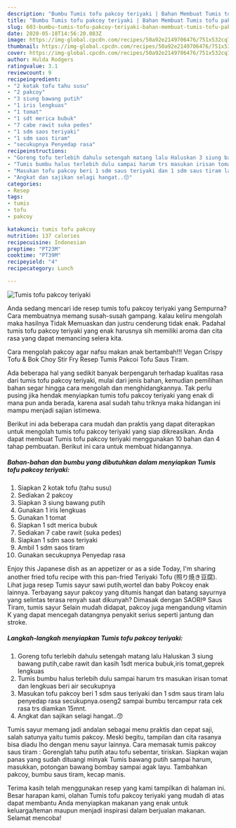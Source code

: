 ```yaml
---
description: "Bumbu Tumis tofu pakcoy teriyaki | Bahan Membuat Tumis tofu pakcoy teriyaki Yang Enak Dan Lezat"
title: "Bumbu Tumis tofu pakcoy teriyaki | Bahan Membuat Tumis tofu pakcoy teriyaki Yang Enak Dan Lezat"
slug: 603-bumbu-tumis-tofu-pakcoy-teriyaki-bahan-membuat-tumis-tofu-pakcoy-teriyaki-yang-enak-dan-lezat
date: 2020-05-18T14:56:20.083Z
image: https://img-global.cpcdn.com/recipes/50a92e2149706476/751x532cq70/tumis-tofu-pakcoy-teriyaki-foto-resep-utama.jpg
thumbnail: https://img-global.cpcdn.com/recipes/50a92e2149706476/751x532cq70/tumis-tofu-pakcoy-teriyaki-foto-resep-utama.jpg
cover: https://img-global.cpcdn.com/recipes/50a92e2149706476/751x532cq70/tumis-tofu-pakcoy-teriyaki-foto-resep-utama.jpg
author: Hulda Rodgers
ratingvalue: 3.1
reviewcount: 9
recipeingredient:
- "2 kotak tofu tahu susu"
- "2 pakcoy"
- "3 siung bawang putih"
- "1 iris lengkuas"
- "1 tomat"
- "1 sdt merica bubuk"
- "7 cabe rawit suka pedes"
- "1 sdm saos teriyaki"
- "1 sdm saos tiram"
- "secukupnya Penyedap rasa"
recipeinstructions:
- "Goreng tofu terlebih dahulu setengah matang lalu Haluskan 3 siung bawang putih,cabe rawit dan kasih 1sdt merica bubuk,iris tomat,geprek lengkuas"
- "Tumis bumbu halus terlebih dulu sampai harum trs masukan irisan tomat dan lengkuas beri air secukupnya"
- "Masukan tofu pakcoy beri 1 sdm saus teriyaki dan 1 sdm saus tiram lalu penyedap rasa secukupnya.oseng2 sampai bumbu tercampur rata cek rasa trs diamkan 15mnt."
- "Angkat dan sajikan selagi hangat..😙"
categories:
- Resep
tags:
- tumis
- tofu
- pakcoy

katakunci: tumis tofu pakcoy 
nutrition: 137 calories
recipecuisine: Indonesian
preptime: "PT23M"
cooktime: "PT39M"
recipeyield: "4"
recipecategory: Lunch

---
```



![Tumis tofu pakcoy teriyaki](https://img-global.cpcdn.com/recipes/50a92e2149706476/751x532cq70/tumis-tofu-pakcoy-teriyaki-foto-resep-utama.jpg)

Anda sedang mencari ide resep tumis tofu pakcoy teriyaki yang Sempurna? Cara membuatnya memang susah-susah gampang. kalau keliru mengolah maka hasilnya Tidak Memuaskan dan justru cenderung tidak enak. Padahal tumis tofu pakcoy teriyaki yang enak harusnya sih memiliki aroma dan cita rasa yang dapat memancing selera kita.

Cara mengolah pakcoy agar nafsu makan anak bertambah!!! Vegan Crispy Tofu &amp; Bok Choy Stir Fry Resep Tumis Pakcoi Tofu Saus Tiram.

Ada beberapa hal yang sedikit banyak berpengaruh terhadap kualitas rasa dari tumis tofu pakcoy teriyaki, mulai dari jenis bahan, kemudian pemilihan bahan segar hingga cara mengolah dan menghidangkannya. Tak perlu pusing jika hendak menyiapkan tumis tofu pakcoy teriyaki yang enak di mana pun anda berada, karena asal sudah tahu triknya maka hidangan ini mampu menjadi sajian istimewa.


Berikut ini ada beberapa cara mudah dan praktis yang dapat diterapkan untuk mengolah tumis tofu pakcoy teriyaki yang siap dikreasikan. Anda dapat membuat Tumis tofu pakcoy teriyaki menggunakan 10 bahan dan 4 tahap pembuatan. Berikut ini cara untuk membuat hidangannya.

<!--inarticleads1-->

##### Bahan-bahan dan bumbu yang dibutuhkan dalam menyiapkan Tumis tofu pakcoy teriyaki:

1. Siapkan 2 kotak tofu (tahu susu)
1. Sediakan 2 pakcoy
1. Siapkan 3 siung bawang putih
1. Gunakan 1 iris lengkuas
1. Gunakan 1 tomat
1. Siapkan 1 sdt merica bubuk
1. Sediakan 7 cabe rawit (suka pedes)
1. Siapkan 1 sdm saos teriyaki
1. Ambil 1 sdm saos tiram
1. Gunakan secukupnya Penyedap rasa


Enjoy this Japanese dish as an appetizer or as a side Today, I&#39;m sharing another fried tofu recipe with this pan-fried Teriyaki Tofu (照り焼き豆腐). Lihat juga resep Tumis sayur sawi putih,wortel dan baby Pokcoy enak lainnya. Terbayang sayur pakcoy yang ditumis hangat dan batang sayurnya yang selintas terasa renyah saat dikunyah? Dimasak dengan SAORI® Saus Tiram, tumis sayur Selain mudah didapat, pakcoy juga mengandung vitamin K yang dapat mencegah datangnya penyakit serius seperti jantung dan stroke. 

<!--inarticleads2-->

##### Langkah-langkah menyiapkan Tumis tofu pakcoy teriyaki:

1. Goreng tofu terlebih dahulu setengah matang lalu Haluskan 3 siung bawang putih,cabe rawit dan kasih 1sdt merica bubuk,iris tomat,geprek lengkuas
1. Tumis bumbu halus terlebih dulu sampai harum trs masukan irisan tomat dan lengkuas beri air secukupnya
1. Masukan tofu pakcoy beri 1 sdm saus teriyaki dan 1 sdm saus tiram lalu penyedap rasa secukupnya.oseng2 sampai bumbu tercampur rata cek rasa trs diamkan 15mnt.
1. Angkat dan sajikan selagi hangat..😙


Tumis sayur memang jadi andalan sebagai menu praktis dan cepat saji, salah satunya yaitu tumis pakcoy. Meski begitu, tampilan dan cita rasanya bisa diadu lho dengan menu sayur lainnya. Cara memasak tumis pakcoy saus tiram : Gorenglah tahu putih atau tofu sebentar, tiriskan. Siapkan wajan panas yang sudah dituangi minyak Tumis bawang putih sampai harum, masukkan, potongan bawang bombay sampai agak layu. Tambahkan pakcoy, bumbu saus tiram, kecap manis. 

Terima kasih telah menggunakan resep yang kami tampilkan di halaman ini. Besar harapan kami, olahan Tumis tofu pakcoy teriyaki yang mudah di atas dapat membantu Anda menyiapkan makanan yang enak untuk keluarga/teman maupun menjadi inspirasi dalam berjualan makanan. Selamat mencoba!
